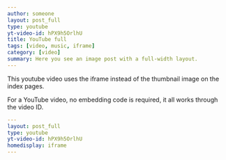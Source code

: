 ```yaml
---
author: someone
layout: post_full
type: youtube
yt-video-id: hPX9h5OrlhU
title: YouTube full
tags: [video, music, iframe]
category: [video]
summary: Here you see an image post with a full-width layout. 
---
```

This youtube video uses the iframe instead of the thumbnail image on the index pages.

For a YouTube video, no embedding code is required, it all works through the video ID.

```yml
---
layout: post_full
type: youtube
yt-video-id: hPX9h5OrlhU
homedisplay: iframe
---
```
